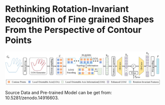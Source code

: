 # Rethinking Rotation-Invariant Recognition of Fine grained Shapes From the Perspective of Contour Points

![](https://github.com/zhenguonie/ANRICN_CGA/blob/main/fig_2.jpg)

Source Data and Pre-trained Model can be get from: 10.5281/zenodo.14916603.
